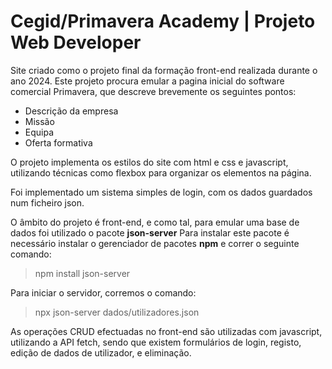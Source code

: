 # Cegid/Primavera Academy | Projeto Web Developer

Site criado como o projeto final da formação front-end realizada durante o ano 2024.
Este projeto procura emular a pagina inicial do software comercial Primavera, que descreve brevemente os seguintes pontos:

- Descrição da empresa
- Missão
- Equipa
- Oferta formativa

O projeto implementa os estilos do site com html e css e javascript, utilizando técnicas como flexbox para
organizar os elementos na página.

Foi implementado um sistema simples de login, com os dados guardados num ficheiro json. 

O âmbito do projeto é front-end, e como tal, para emular uma base de dados foi utilizado o pacote **json-server**
Para instalar este pacote é necessário instalar o gerenciador de pacotes **npm** e correr o seguinte comando:

> npm install json-server

Para iniciar o servidor, corremos o comando:

> npx json-server dados/utilizadores.json

As operações CRUD efectuadas no front-end são utilizadas com javascript, utilizando a API fetch, sendo que 
existem formulários de login, registo, edição de dados de utilizador, e eliminação.
